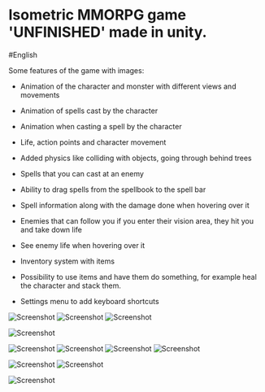 


# Isometric MMORPG game 'UNFINISHED' made in unity.
#English

Some features of the game with images:

* Animation of the character and monster with different views and movements
* Animation of spells cast by the character
* Animation when casting a spell by the character
* Life, action points and character movement
* Added physics like colliding with objects, going through behind trees

* Spells that you can cast at an enemy
* Ability to drag spells from the spellbook to the spell bar
* Spell information along with the damage done when hovering over it
* Enemies that can follow you if you enter their vision area, they hit you and take down life
* See enemy life when hovering over it

* Inventory system with items
* Possibility to use items and have them do something, for example heal the character and stack them.
* Settings menu to add keyboard shortcuts


![Screenshot](https://github.com/cracker999999/MMORPG-ISOMETRIC-GAME/blob/main/imgPresentation/1.JPG)
![Screenshot](https://github.com/cracker999999/MMORPG-ISOMETRIC-GAME/blob/main/imgPresentation/2.JPG)
![Screenshot](https://github.com/cracker999999/MMORPG-ISOMETRIC-GAME/blob/main/imgPresentation/4.JPG)

![Screenshot](https://github.com/cracker999999/MMORPG-ISOMETRIC-GAME/blob/main/imgPresentation/3.JPG)

![Screenshot](https://github.com/cracker999999/MMORPG-ISOMETRIC-GAME/blob/main/imgPresentation/5.JPG)
![Screenshot](https://github.com/cracker999999/MMORPG-ISOMETRIC-GAME/blob/main/imgPresentation/6.JPG)
![Screenshot](https://github.com/cracker999999/MMORPG-ISOMETRIC-GAME/blob/main/imgPresentation/7.JPG)
![Screenshot](https://github.com/cracker999999/MMORPG-ISOMETRIC-GAME/blob/main/imgPresentation/10.JPG)

![Screenshot](https://github.com/cracker999999/MMORPG-ISOMETRIC-GAME/blob/main/imgPresentation/8.JPG)
![Screenshot](https://github.com/cracker999999/MMORPG-ISOMETRIC-GAME/blob/main/imgPresentation/9.JPG)

![Screenshot](https://github.com/cracker999999/MMORPG-ISOMETRIC-GAME/blob/main/imgPresentation/11.JPG)
